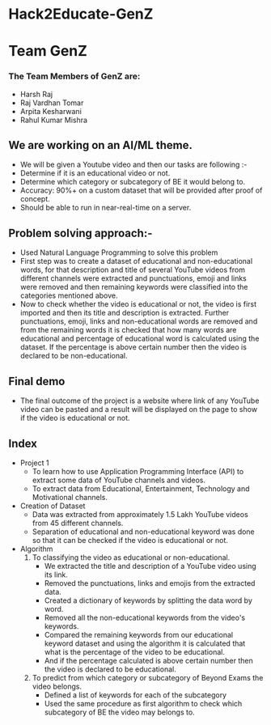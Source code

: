 # Hack2Educate-GenZ

# Team GenZ

### The Team Members of GenZ are:
- Harsh Raj
- Raj Vardhan Tomar
- Arpita Kesharwani
- Rahul Kumar Mishra
## We are working on an AI/ML theme.
- We will be given a Youtube video and then our tasks are following :-
- Determine if it is an educational video or not.
- Determine which category or subcategory of BE it would belong to.
- Accuracy: 90%+ on a custom dataset that will be provided after proof of concept.
- Should be able to run in near-real-time on a server.
## Problem solving approach:-
- Used Natural Language Programming to solve this problem
- First step was to create a dataset of educational and non-educational words, for that description and title of several YouTube videos from different channels were extracted and punctuations, emoji and links were removed and then remaining keywords were classified into the categories mentioned above.
- Now to check whether the video is educational or not, the video is first imported and then its title and description is extracted. Further punctuations, emoji, links and non-educational words are removed and from the remaining words it is checked that how many words are educational and percentage of educational word is calculated using the dataset. If the percentage is above certain number then the video is declared to be non-educational.
## Final demo
- The final outcome of the project is a website where link of any YouTube video can be pasted and a result will be displayed on the page to show if the video is educational or not.
## Index
- Project 1
    - To learn how to use Application Programming Interface (API) to extract some data of YouTube
        channels and videos.
    - To extract data from Educational, Entertainment, Technology and Motivational channels.
- Creation of Dataset
    - Data was extracted from approximately 1.5 Lakh YouTube videos from 45 different channels.
    - Separation of educational and non-educational keyword was done so that it can be checked if the video is educational or not.
- Algorithm
    1. To classifying the video as educational or non-educational.
        - We extracted the title and description of a YouTube video using its link.
        - Removed the punctuations, links and emojis from the extracted data.
        - Created a dictionary of keywords by splitting the data word by word.
        - Removed all the non-educational keywords from the video's keywords.
        - Compared the remaining keywords from our educational keyword dataset and using the algorithm it is calculated that what is the percentage of the video to be educational.
        - And if the percentage calculated is above certain number then the video is declared to be educational.
    2. To predict from which category or subcategory of Beyond Exams the video belongs.
        - Defined a list of keywords for each of the subcategory
        - Used the same procedure as first algorithm to check which subcategory of BE the video may belongs to.